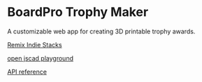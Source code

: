 # BoardPro Trophy Maker

A customizable web app for creating 3D printable trophy awards.

[Remix Indie Stacks](https://github.com/remix-run/indie-stack)

[open jscad playground](https://openjscad.xyz/)


[API reference](https://openjscad.xyz/docs/)